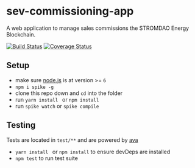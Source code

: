 # sev-commissioning-app

A web application to manage sales commissions the STROMDAO Energy Blockchain.

[![Build Status](https://travis-ci.org/smuemd/sales-partner-app.svg?branch=master)](https://travis-ci.org/smuemd/sales-partner-app) [![Coverage Status](https://coveralls.io/repos/github/smuemd/sales-partner-app/badge.svg?branch=master)](https://coveralls.io/github/smuemd/sales-partner-app?branch=master)

## Setup

- make sure [node.js](http://nodejs.org) is at version >= `6`
- `npm i spike -g`
- clone this repo down and `cd` into the folder
- run `yarn install ` or `npm install`
- run `spike watch` or `spike compile`

## Testing
Tests are located in `test/**` and are powered by [ava](https://github.com/sindresorhus/ava)
- `yarn install ` or `npm install` to ensure devDeps are installed
- `npm test` to run test suite
